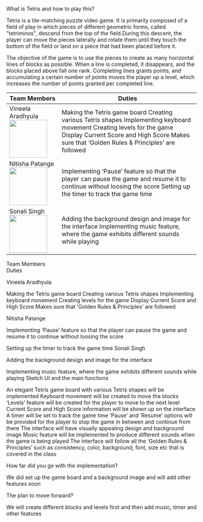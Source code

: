 What is Tetris and how to play this?

Tetris is a tile-matching puzzle video game. It is primarily composed of a field of play in which pieces of different geometric forms, called "tetriminos", descend from the top of the field.During this descent, the player can move the pieces laterally and rotate them until they touch the bottom of the field or land on a piece that had been placed before it. 

The objective of the game is to use the pieces to create as many horizontal lines of blocks as possible. When a line is completed, it disappears, and the blocks placed above fall one rank. Completing lines grants points, and accumulating a certain number of points moves the player up a level, which increases the number of points granted per completed line.




| Team Members      | Duties                                                                                                                                                                                                                |
|-------------------|-----------------------------------------------------------------------------------------------------------------------------------------------------------------------------------------------------------------------|
| Vineela Aradhyula <img src="https://user-images.githubusercontent.com/58001098/69386331-f80de580-0c87-11ea-9ef6-67ca9ca6e530.jpg" width="100"/>| Making the Tetris game board Creating various Tetris shapes Implementing keyboard movement Creating levels for the game Display Current Score and High Score Makes sure that ‘Golden Rules & Principles’ are followed |
| Nitisha Patange <img src="https://user-images.githubusercontent.com/58001098/69386759-1fb17d80-0c89-11ea-851f-673eed82470f.jpeg" width="100"/>| Implementing ‘Pause’ feature so that the player can pause the game  and resume it to continue without loosing the score  Setting up the timer to track the game time                                                |
| Sonali Singh <img src="https://user-images.githubusercontent.com/58001098/69386855-6ef7ae00-0c89-11ea-87a4-2224ca63051f.jpeg" width="100"/>| Adding the background design and image for the interface   Implementing music feature, where the game exhibits different  sounds while playing                                                                        |
Team Members  
Duties


Vineela Aradhyula

Making the Tetris game board
Creating various Tetris shapes
Implementing keyboard movement
Creating levels for the game
Display Current Score and High Score
Makes sure that ‘Golden Rules & Principles’ are followed


Nitisha Patange                                     

Implementing ‘Pause’ feature so that the player can pause the game and resume it to continue without loosing the score

Setting up the timer to track the game time
Sonali Singh   

Adding the background design and image for the interface

Implementing music feature, where the game exhibits different sounds while playing
Sketch UI and the main functions         
 
An elegant  Tetris game board with various Tetris shapes will be implemented
Keyboard movement will be created to move the blocks
‘Levels’ feature will be created for the player to move to the next level
Current Score and High Score information will be shown up on the interface
A timer will be set to track the game time
‘Pause’ and ‘Resume’ options will be provided for the player to stop the game in between and continue from there
The interface will have visually appealing design and background image
Music feature will be implemented to produce different sounds when the game is being played
The interface will follow all the ‘Golden Rules & Principles’ such as consistency, color, background, font, size etc that is covered in the class

How far did you go with the implementation?

We did set up the game board and a background image and will add other features soon

The plan to move forward?

We will create different blocks and levels first and then add music, timer and other features


